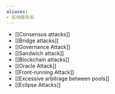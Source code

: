 ```yaml
---
aliases:
- 区块链攻击
---
```


- [[Consensus attacks]]
- [[Bridge attacks]]
- [[Governance Attack]]
- [[Sandwich attack]]
- [[Blockchain attacks]]
- [[Oracle Attack]]
- [[Front-running Attack]]
- [[Excessive arbitrage between pools]]
- [[Eclipse Attacks]]

